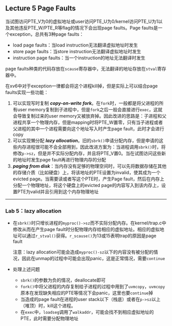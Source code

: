 ## Lecture 5 Page Faults

当试图访问PTE_V为0的虚拟地址或user访问PTE_U为0/kernel访问PTE_U为1以及其他违反PTE_W/PTE_R等flag的情况下会出现page faults。Page faults是一个exception，总共有3种page faults：

* load page faults：当load instruction无法翻译虚拟地址时发生
* store page faults：当store instruction无法翻译虚拟地址时发生
* instruction page faults：当一个instruction的地址无法翻译时发生

page faults种类的代码存放在`scause`寄存器中，无法翻译的地址存放在`stval`寄存器中。

在xv6中对于exception一律都会将这个进程kill掉，但是实际上可以结合page faults实现一些功能：

1. 可以实现写时复制 ***copy-on-write fork***。在`fork`时，一般都是将父进程的所有user memory复制到子进程中，但是`fork`之后一般会直接进行`exec`，这就会导致复制过来的user memory又被放弃掉。因此改进的思路是：子进程和父进程共享一个物理内存，但是mapping时将PTE_W置零，只有当子进程或者父进程的其中一个进程需要向这个地址写入时产生page fault，此时才会进行copy
2. 可以实现懒分配 ***lazy allocation***。旧的`sbrk()`申请分配内存，但是申请的这些内存进程很可能不会全部用到，因此改进方案为：当进程调用`sbrk()`时，将修改`p->sz`，但是并不实际分配内存，并且将PTE_V置0。当在试图访问这些新的地址时发生page fault再进行物理内存的分配
3. ***paging from disk***：当内存没有足够的物理空间时，可以先将数据存储在其他的存储介质（比如硬盘）上，将该地址的PTE设置为invalid，使其成为一个evicted page。当需要读或者写这个PTE时，产生Page fault，然后在内存上分配一个物理地址，将这个硬盘上的evicted  page的内容写入到该内存上，设置PTE为valid并且引用到这个内存物理地址

-------------------------------

### Lab 5：lazy allocation

* 在`sbrk()`时只增长进程的`myproc()->sz`而不实际分配内存。在kernel/trap.c中修改从而在产生page fault时分配物理内存给相应的虚拟地址。相应的虚拟地址可以通过`r_stval()`获得。`r_scause()`为13或15表明trap的原因是page fault

  注意：lazy allocation可能会造成`myproc()-sz`以下的内容没有被分配的情况，因此在unmap的过程中可能会出现panic，这是正常情况，需要`continue`

* 处理上述问题

  * `sbrk()`的参数为负的情况，deallocate即可
  * `fork()`中将父进程的内存复制给子进程的过程中用到了`uvmcopy`，`uvmcopy`原本在发现缺失相应的PTE等情况下会panic，这里也要`continue`掉
  * 当造成的page fault在进程的user stack以下（栈底）或者在`p->sz`以上（堆顶）时，kill这个进程。
  * 在`exec`中，`loadseg`调用了`walkaddr`，可能会找不到相应虚拟地址的PTE，此时需要分配物理地址
